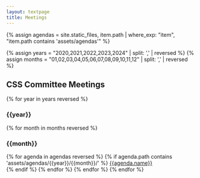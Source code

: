 ```yaml
---
layout: textpage
title: Meetings
---
```


<!-- PATH FORMAT:  assets/agendas/YYYY/MM/DD -->

{% assign agendas = site.static_files, item.path | where_exp: "item", "item.path contains 'assets/agendas'" %}

{% assign years = "2020,2021,2022,2023,2024" | split: ',' | reversed %}
{% assign months = "01,02,03,04,05,06,07,08,09,10,11,12" | split: ',' | reversed %}

<h2>CSS Committee Meetings</h2>

<p>
{% for year in years reversed %}
    <h3>{{year}}</h3>
    {% for month in months reversed %}
        <h3>{{month}}</h3>
        {% for agenda in agendas reversed %}
            {% if agenda.path contains 'assets/agendas/{{year}}/{{month}}/' %}
                <a href='{{agenda.path}}'>{{agenda.name}}</a> <br>
            {% endif %}
        {% endfor %}
    {% endfor %}
{% endfor %}

</p>